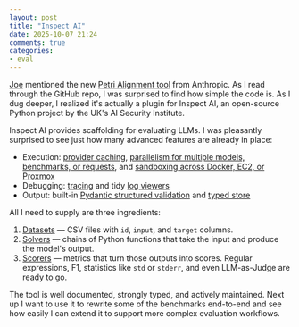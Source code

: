 ```yaml
---
layout: post
title: "Inspect AI"
date: 2025-10-07 21:24
comments: true
categories: 
- eval
---
```


[Joe](https://x.com/joecole) mentioned the new [Petri Alignment
tool](https://safety-research.github.io/petri/) from Anthropic. As I read
through the GitHub repo, I was surprised to find how simple the code is. As I
dug deeper, I realized it's actually a plugin for Inspect AI, an open-source
Python project by the UK's AI Security Institute.

Inspect AI provides scaffolding for evaluating LLMs. I was pleasantly
surprised to see just how many advanced features are already in place:

- Execution: [provider caching](https://inspect.aisi.org.uk/caching.html),
  [parallelism for multiple models, benchmarks, or
  requests](https://inspect.aisi.org.uk/parallelism.html), and
  [sandboxing across Docker, EC2, or
  Proxmox](https://inspect.aisi.org.uk/sandboxing.html)
- Debugging: [tracing](https://inspect.aisi.org.uk/tracing.html) and tidy [log
  viewers](https://inspect.aisi.org.uk/log-viewer.html)
- Output: built-in [Pydantic structured
  validation](https://inspect.aisi.org.uk/structured.html) and [typed store](https://inspect.aisi.org.uk/typing.html)

All I need to supply are three ingredients:

1. [Datasets](https://inspect.aisi.org.uk/datasets.html) — CSV files with
   `id`, `input`, and `target` columns.
2. [Solvers](https://inspect.aisi.org.uk/reference/inspect_ai.solver.html#generation)
   — chains of Python functions that take the input and produce the model's
   output.
3. [Scorers](https://inspect.aisi.org.uk/reference/inspect_ai.scorer.html) —
   metrics that turn those outputs into scores. Regular expressions, F1,
   statistics like `std` or `stderr`, and even LLM-as-Judge are ready to go.

The tool is well documented, strongly typed, and actively maintained. Next up I
want to use it to rewrite some of the benchmarks end-to-end and see how easily I can
extend it to support more complex evaluation workflows.
